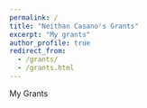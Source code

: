 ```yaml
---
permalink: /
title: "Neithan Casano's Grants"
excerpt: "My grants"
author_profile: true
redirect_from: 
  - /grants/
  - /grants.html
---
```


My Grants
